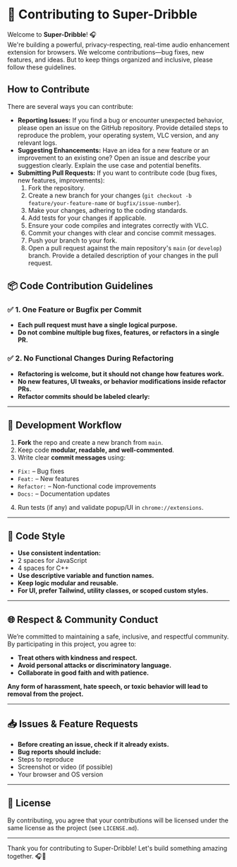 # 🤝 Contributing to Super-Dribble

Welcome to **Super-Dribble**! 🎧  
We're building a powerful, privacy-respecting, real-time audio enhancement extension for browsers. We welcome contributions—bug fixes, new features, and ideas. But to keep things organized and inclusive, please follow these guidelines.

## How to Contribute

There are several ways you can contribute:

* **Reporting Issues:** If you find a bug or encounter unexpected behavior, please open an issue on the GitHub repository. Provide detailed steps to reproduce the problem, your operating system, VLC version, and any relevant logs.
* **Suggesting Enhancements:** Have an idea for a new feature or an improvement to an existing one? Open an issue and describe your suggestion clearly. Explain the use case and potential benefits.
* **Submitting Pull Requests:** If you want to contribute code (bug fixes, new features, improvements):
    1.  Fork the repository.
    2.  Create a new branch for your changes (`git checkout -b feature/your-feature-name` or `bugfix/issue-number`).
    3.  Make your changes, adhering to the coding standards.
    4.  Add tests for your changes if applicable.
    5.  Ensure your code compiles and integrates correctly with VLC.
    6.  Commit your changes with clear and concise commit messages.
    7.  Push your branch to your fork.
    8.  Open a pull request against the main repository's `main` (or `develop`) branch. Provide a detailed description of your changes in the pull request.


## 📦 Code Contribution Guidelines

### ✅ 1. One Feature or Bugfix per Commit

- **Each pull request must have a single logical purpose.**
- **Do not combine multiple bug fixes, features, or refactors in a single PR.**

### ✅ 2. No Functional Changes During Refactoring

- **Refactoring is welcome, but it should not change how features work.**
- **No new features, UI tweaks, or behavior modifications inside refactor PRs.**
- **Refactor commits should be labeled clearly:**


---

## 🧠 Development Workflow

1. **Fork** the repo and create a new branch from `main`.
2. Keep code **modular, readable, and well-commented**.
3. Write clear **commit messages** using:

 - `Fix:` – Bug fixes
 - `Feat:` – New features
 - `Refactor:` – Non-functional code improvements
 - `Docs:` – Documentation updates
4. Run tests (if any) and validate popup/UI in `chrome://extensions`.

---

## 📎 Code Style

- **Use consistent indentation:**  
- 2 spaces for JavaScript
- 4 spaces for C++
- **Use descriptive variable and function names.**
- **Keep logic modular and reusable.**
- **For UI, prefer Tailwind, utility classes, or scoped custom styles.**

---

## 🌐 Respect & Community Conduct

We’re committed to maintaining a safe, inclusive, and respectful community.  
By participating in this project, you agree to:

- **Treat others with kindness and respect.**
- **Avoid personal attacks or discriminatory language.**
- **Collaborate in good faith and with patience.**

**Any form of harassment, hate speech, or toxic behavior will lead to removal from the project.**

---

## 📥 Issues & Feature Requests

- **Before creating an issue, check if it already exists.**
- **Bug reports should include:**
- Steps to reproduce
- Screenshot or video (if possible)
- Your browser and OS version

---

## 📄 License

By contributing, you agree that your contributions will be licensed under the same license as the project (see `LICENSE.md`).

---

Thank you for contributing to Super-Dribble! Let's build something amazing together. 🎧🚀



